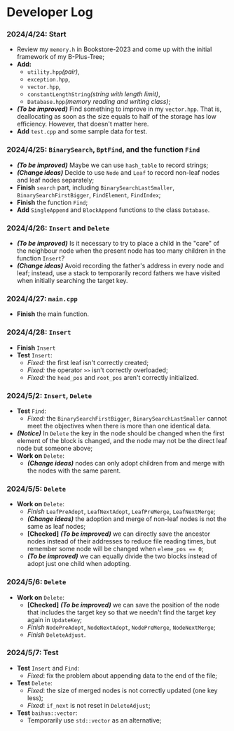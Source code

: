 Developer Log
===

### 2024/4/24: Start
- Review my `memory.h` in Bookstore-2023 and come up with the initial framework of my B-Plus-Tree;
- **Add:**
  - `utility.hpp`*(pair)*,
  - `exception.hpp`,
  - `vector.hpp`,
  - `constantLengthString`*(string with length limit)*,
  - `Database.hpp`*(memory reading and writing class)*;
- ***(To be improved)*** Find something to improve in my `vector.hpp`. That is, deallocating as soon as the size equals to half of the storage has low efficiency. However, that doesn't matter here.
- **Add** `test.cpp` and some sample data for test.

### 2024/4/25: `BinarySearch`, `BptFind`, and the function `Find`
- ***(To be improved)*** Maybe we can use `hash_table` to record strings;
- ***(Change ideas)*** Decide to use `Node` and `Leaf` to record non-leaf nodes and leaf nodes separately;
- **Finish** `search` part, including `BinarySearchLastSmaller`, `BinarySearchFirstBigger`, `FindElement`, `FindIndex`;
- **Finish** the function `Find`;
- **Add** `SingleAppend` and `BlockAppend` functions to the class `Database`.

### 2024/4/26: `Insert` and `Delete`
- ***(To be improved)*** Is it necessary to try to place a child in the "care" of the neighbour node when the present node has too many children in the function `Insert`?
- ***(Change ideas)*** Avoid recording the father's address in every node and leaf; instead, use a stack to temporarily record fathers we have visited when initially searching the target key.

### 2024/4/27: `main.cpp`
- **Finish** the main function.

### 2024/4/28: `Insert`
- **Finish** `Insert`
- **Test** `Insert`: 
  - *Fixed:* the first leaf isn't correctly created;
  - *Fixed:* the operator `>>` isn't correctly overloaded;
  - *Fixed:* the `head_pos` and `root_pos` aren't correctly initialized.

### 2024/5/2: `Insert`, `Delete`
- **Test** `Find`:
  - *Fixed:* the `BinarySearchFirstBigger`, `BinarySearchLastSmaller` cannot meet the objectives when there is more than one identical data.
- ***(Notice)*** In `Delete` the key in the node should be changed when the first element of the block is changed, and the node may not be the direct leaf node but someone above;
- **Work on** `Delete`:
  - ***(Change ideas)*** nodes can only adopt children from and merge with the nodes with the same parent.

### 2024/5/5: `Delete`
- **Work on** `Delete`:
  - *Finish* `LeafPreAdopt`, `LeafNextAdopt`, `LeafPreMerge`, `LeafNextMerge`;
  - ***(Change ideas)*** the adoption and merge of non-leaf nodes is not the same as leaf nodes;
  - **[Checked]** ***(To be improved)*** we can directly save the ancestor nodes instead of their addresses to reduce file reading times, but remember some node will be changed when `eleme_pos == 0`; 
  - ***(To be improved)*** we can equally divide the two blocks instead of adopt just one child when adopting.

### 2024/5/6: `Delete`
- **Work on** `Delete`:
  - **[Checked]** ***(To be improved)*** we can save the position of the node that includes the target key so that we needn't find the target key again in `UpdateKey`;
  - *Finish* `NodePreAdopt`, `NodeNextAdopt`, `NodePreMerge`, `NodeNextMerge`;
  - *Finish* `DeleteAdjust`.

### 2024/5/7: Test
- **Test** `Insert` and `Find`:
  - *Fixed*: fix the problem about appending data to the end of the file;
- **Test** `Delete`:
  - *Fixed*: the size of merged nodes is not correctly updated (one key less);
  - *Fixed*: `if_next` is not reset in `DeleteAdjust`;
- **Test** `baihua::vector`:
  - Temporarily use `std::vector` as an alternative;